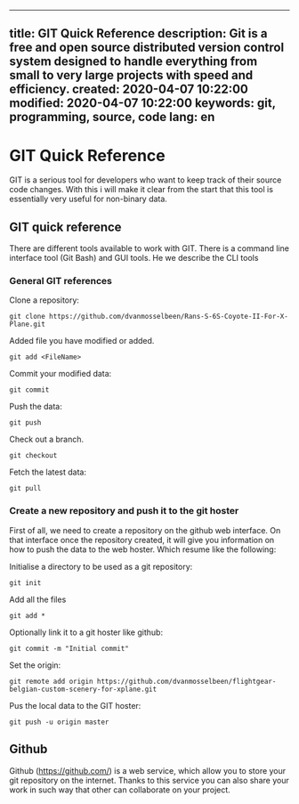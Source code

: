 -----
title: GIT Quick Reference
description: Git is a free and open source distributed version control system designed to handle everything from small to very large projects with speed and efficiency. 
created: 2020-04-07 10:22:00
modified: 2020-04-07 10:22:00
keywords: git, programming, source, code
lang: en
-----

# GIT Quick Reference

GIT is a serious tool for developers who want to keep track of their source code changes. With this i will make it 
clear from the start that this tool is essentially very useful for non-binary data.

## GIT quick reference

There are different tools available to work with GIT. There is a command line interface tool (Git Bash) and GUI 
tools. He we describe the CLI tools

### General GIT references

Clone a repository:

	git clone https://github.com/dvanmosselbeen/Rans-S-6S-Coyote-II-For-X-Plane.git

Added file you have modified or added.

	git add <FileName>

Commit your modified data:

	git commit

Push the data:

	git push

Check out a branch.

	git checkout
	
Fetch the latest data:

	git pull

### Create a new repository and push it to the git hoster

First of all, we need to create a repository on the github web interface. On that interface once the repository 
created, it will give you information on how to push the data to the web hoster. Which resume like the following: 

Initialise a directory to be used as a git repository:

    git init

Add all the files

    git add *
    
Optionally link it to a git hoster like github:

    git commit -m "Initial commit"

Set the origin:

    git remote add origin https://github.com/dvanmosselbeen/flightgear-belgian-custom-scenery-for-xplane.git

Pus the local data to the GIT hoster:

    git push -u origin master

## Github

Github (https://github.com/) is a web service, which allow you to store your git repository on the internet. Thanks to 
this service you can also share your work in such way that other can collaborate on your project.